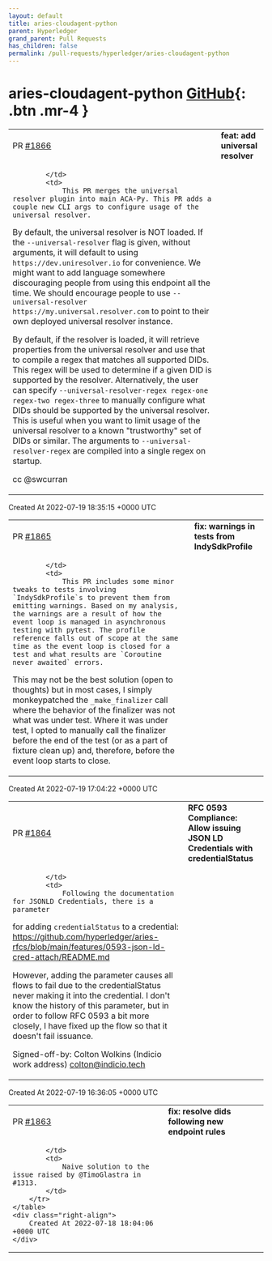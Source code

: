 ```yaml
---
layout: default
title: aries-cloudagent-python
parent: Hyperledger
grand_parent: Pull Requests
has_children: false
permalink: /pull-requests/hyperledger/aries-cloudagent-python
---
```


# aries-cloudagent-python <span class="fs-3 right-align">[GitHub](https://github.com/hyperledger/aries-cloudagent-python){: .btn .mr-4 }</span>


<div>
    <table>
        <tr>
            <td>
                PR <a href="https://github.com/hyperledger/aries-cloudagent-python/pull/1866" class=".btn">#1866</a>
            </td>
            <td>
                <b>
                    feat: add universal resolver
                </b>
            </td>
        </tr>
        <tr>
            <td>
                
            </td>
            <td>
                This PR merges the universal resolver plugin into main ACA-Py. This PR adds a couple new CLI args to configure usage of the universal resolver.

By default, the universal resolver is NOT loaded. If the `--universal-resolver` flag is given, without arguments, it will default to using `https://dev.uniresolver.io` for convenience. We might want to add language somewhere discouraging people from using this endpoint all the time. We should encourage people to use `--universal-resolver https://my.universal.resolver.com` to point to their own deployed universal resolver instance.

By default, if the resolver is loaded, it will retrieve properties from the universal resolver and use that to compile a regex that matches all supported DIDs. This regex will be used to determine if a given DID is supported by the resolver. Alternatively, the user can specify `--universal-resolver-regex regex-one regex-two regex-three` to manually configure what DIDs should be supported by the universal resolver. This is useful when you want to limit usage of the universal resolver to a known "trustworthy" set of DIDs or similar. The arguments to `--universal-resolver-regex` are compiled into a single regex on startup.

cc @swcurran 
            </td>
        </tr>
    </table>
    <div class="right-align">
        Created At 2022-07-19 18:35:15 +0000 UTC
    </div>
</div>

<div>
    <table>
        <tr>
            <td>
                PR <a href="https://github.com/hyperledger/aries-cloudagent-python/pull/1865" class=".btn">#1865</a>
            </td>
            <td>
                <b>
                    fix: warnings in tests from IndySdkProfile
                </b>
            </td>
        </tr>
        <tr>
            <td>
                
            </td>
            <td>
                This PR includes some minor tweaks to tests involving `IndySdkProfile`s to prevent them from emitting warnings. Based on my analysis, the warnings are a result of how the event loop is managed in asynchronous testing with pytest. The profile reference falls out of scope at the same time as the event loop is closed for a test and what results are `Coroutine never awaited` errors.

This may not be the best solution (open to thoughts) but in most cases, I simply monkeypatched the `_make_finalizer` call where the behavior of the finalizer was not what was under test. Where it was under test, I opted to manually call the finalizer before the end of the test (or as a part of fixture clean up) and, therefore, before the event loop starts to close.
            </td>
        </tr>
    </table>
    <div class="right-align">
        Created At 2022-07-19 17:04:22 +0000 UTC
    </div>
</div>

<div>
    <table>
        <tr>
            <td>
                PR <a href="https://github.com/hyperledger/aries-cloudagent-python/pull/1864" class=".btn">#1864</a>
            </td>
            <td>
                <b>
                    RFC 0593 Compliance: Allow issuing JSON LD Credentials with credentialStatus
                </b>
            </td>
        </tr>
        <tr>
            <td>
                
            </td>
            <td>
                Following the documentation for JSONLD Credentials, there is a parameter
for adding `credentialStatus` to a credential:
https://github.com/hyperledger/aries-rfcs/blob/main/features/0593-json-ld-cred-attach/README.md

However, adding the parameter causes all flows to fail due to the
credentialStatus never making it into the credential. I don't know the
history of this parameter, but in order to follow RFC 0593 a bit more
closely, I have fixed up the flow so that it doesn't fail issuance.

Signed-off-by: Colton Wolkins (Indicio work address) <colton@indicio.tech>
            </td>
        </tr>
    </table>
    <div class="right-align">
        Created At 2022-07-19 16:36:05 +0000 UTC
    </div>
</div>

<div>
    <table>
        <tr>
            <td>
                PR <a href="https://github.com/hyperledger/aries-cloudagent-python/pull/1863" class=".btn">#1863</a>
            </td>
            <td>
                <b>
                    fix: resolve dids following new endpoint rules
                </b>
            </td>
        </tr>
        <tr>
            <td>
                
            </td>
            <td>
                Naive solution to the issue raised by @TimoGlastra in #1313.
            </td>
        </tr>
    </table>
    <div class="right-align">
        Created At 2022-07-18 18:04:06 +0000 UTC
    </div>
</div>

